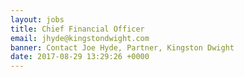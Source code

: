 ```yaml
---
layout: jobs
title: Chief Financial Officer
email: jhyde@kingstondwight.com
banner: Contact Joe Hyde, Partner, Kingston Dwight
date: 2017-08-29 13:29:26 +0000
---
```

